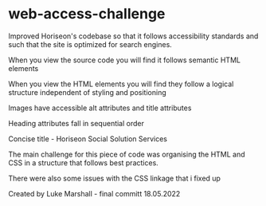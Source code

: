 # web-access-challenge

Improved Horiseon's codebase so that it follows accessibility standards and such that the site is optimized for search engines.

When you view the source code you will find it follows semantic HTML elements

When you view the HTML elements you will find they follow a logical structure independent of styling and positioning

Images have accessible alt attributes and title attributes

Heading attributes fall in sequential order

Concise title - Horiseon Social Solution Services

The main challenge for this piece of code was organising the HTML and CSS in a structure that follows best practices.

There were also some issues with the CSS linkage that i fixed up

Created by Luke Marshall - final committ 18.05.2022
